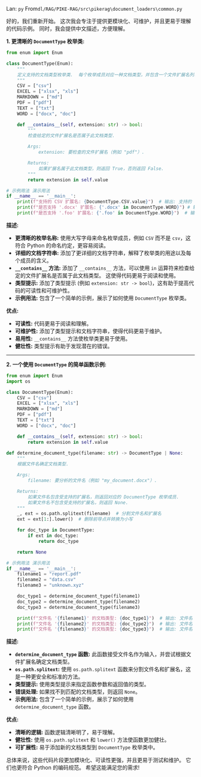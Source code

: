 Lan: `py` From`dl/RAG/PIKE-RAG/src\pikerag\document_loaders\common.py`

好的，我们重新开始。 这次我会专注于提供更模块化、可维护，并且更易于理解的代码示例。 同时，我会提供中文描述，方便理解。

**1.  更清晰的 `DocumentType` 枚举类:**

```python
from enum import Enum

class DocumentType(Enum):
    """
    定义支持的文档类型枚举类.  每个枚举成员对应一种文档类型，并包含一个文件扩展名列表.
    """
    CSV = ["csv"]
    EXCEL = ["xlsx", "xls"]
    MARKDOWN = ["md"]
    PDF = ["pdf"]
    TEXT = ["txt"]
    WORD = ["docx", "doc"]

    def __contains__(self, extension: str) -> bool:
        """
        检查给定的文件扩展名是否属于此文档类型.

        Args:
            extension: 要检查的文件扩展名（例如 "pdf"）.

        Returns:
            如果扩展名属于此文档类型，则返回 True，否则返回 False.
        """
        return extension in self.value

# 示例用法 演示用法
if __name__ == '__main__':
    print(f"支持的 CSV 扩展名: {DocumentType.CSV.value}")  # 输出: 支持的 CSV 扩展名: ['csv']
    print(f"是否支持 '.docx' 扩展名: {'.docx' in DocumentType.WORD}") # 输出: 是否支持 '.docx' 扩展名: True
    print(f"是否支持 '.foo' 扩展名: {'.foo' in DocumentType.WORD}")  # 输出: 是否支持 '.foo' 扩展名: False
```

**描述:**

*   **更清晰的枚举名称:** 使用大写字母来命名枚举成员，例如 `CSV` 而不是 `csv`，这符合 Python 的命名约定，更容易阅读。
*   **详细的文档字符串:**  添加了更详细的文档字符串，解释了枚举类的用途以及每个成员的含义。
*   **`__contains__` 方法:**  添加了 `__contains__` 方法，可以使用 `in` 运算符来检查给定的文件扩展名是否属于此文档类型。 这使得代码更易于阅读和使用。
*   **类型提示:** 添加了类型提示 (例如 `extension: str -> bool`)，这有助于提高代码的可读性和可维护性。
*   **示例用法:** 包含了一个简单的示例，展示了如何使用 `DocumentType` 枚举类。

**优点:**

*   **可读性:**  代码更易于阅读和理解。
*   **可维护性:**  添加了类型提示和文档字符串，使得代码更易于维护。
*   **易用性:**  `__contains__` 方法使枚举类更易于使用。
*   **健壮性:**  类型提示有助于发现潜在的错误。

---

**2.  一个使用 `DocumentType` 的简单函数示例:**

```python
from enum import Enum
import os

class DocumentType(Enum):
    CSV = ["csv"]
    EXCEL = ["xlsx", "xls"]
    MARKDOWN = ["md"]
    PDF = ["pdf"]
    TEXT = ["txt"]
    WORD = ["docx", "doc"]

    def __contains__(self, extension: str) -> bool:
        return extension in self.value

def determine_document_type(filename: str) -> DocumentType | None:
    """
    根据文件名确定文档类型.

    Args:
        filename: 要分析的文件名（例如 "my_document.docx"）.

    Returns:
        如果文件名包含受支持的扩展名，则返回对应的 DocumentType 枚举成员.
        如果文件名不包含受支持的扩展名，则返回 None.
    """
    _, ext = os.path.splitext(filename)  # 分割文件名和扩展名
    ext = ext[1:].lower()  # 删除前导点并转换为小写

    for doc_type in DocumentType:
        if ext in doc_type:
            return doc_type

    return None

# 示例用法 演示用法
if __name__ == '__main__':
    filename1 = "report.pdf"
    filename2 = "data.csv"
    filename3 = "unknown.xyz"

    doc_type1 = determine_document_type(filename1)
    doc_type2 = determine_document_type(filename2)
    doc_type3 = determine_document_type(filename3)

    print(f"文件名 '{filename1}' 的文档类型: {doc_type1}")  # 输出: 文件名 'report.pdf' 的文档类型: DocumentType.PDF
    print(f"文件名 '{filename2}' 的文档类型: {doc_type2}")  # 输出: 文件名 'data.csv' 的文档类型: DocumentType.CSV
    print(f"文件名 '{filename3}' 的文档类型: {doc_type3}")  # 输出: 文件名 'unknown.xyz' 的文档类型: None
```

**描述:**

*   **`determine_document_type` 函数:** 此函数接受文件名作为输入，并尝试根据文件扩展名确定文档类型。
*   **`os.path.splitext`:** 使用 `os.path.splitext` 函数来分割文件名和扩展名，这是一种更安全和标准的方法。
*   **类型提示:** 使用类型提示来指定函数参数和返回值的类型。
*   **错误处理:** 如果找不到匹配的文档类型，则返回 `None`。
*   **示例用法:**  包含了一个简单的示例，展示了如何使用 `determine_document_type` 函数。

**优点:**

*   **清晰的逻辑:**  函数逻辑清晰明了，易于理解。
*   **健壮性:**  使用 `os.path.splitext` 和 `lower()` 方法使函数更加健壮。
*   **可扩展性:**  易于添加新的文档类型到 `DocumentType` 枚举类中。

总体来说，这些代码片段更加模块化、可读性更强，并且更易于测试和维护。 它们也更符合 Python 的编码规范。  希望这能满足您的需求!
